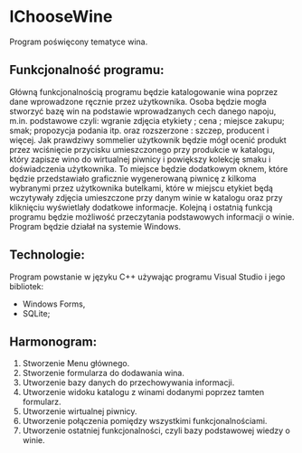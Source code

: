 # IChooseWine
Program poświęcony tematyce wina.

## Funkcjonalność programu:
Główną funkcjonalnością programu będzie katalogowanie wina poprzez dane wprowadzone ręcznie przez użytkownika.
Osoba będzie mogła stworzyć bazę win na podstawie wprowadzanych cech
danego napoju, m.in. podstawowe czyli: wgranie zdjęcia etykiety ; cena ; miejsce zakupu;
smak; propozycja podania itp. oraz rozszerzone : szczep, producent i więcej.
Jak prawdziwy sommelier użytkownik będzie mógł ocenić produkt
przez wciśnięcie przycisku umieszczonego przy produkcie w katalogu,
który zapisze wino do wirtualnej piwnicy i powiększy kolekcję smaku i doświadczenia
użytkownika. To miejsce będzie dodatkowym oknem, które
będzie przedstawiało graficznie wygenerowaną piwnicę z kilkoma wybranymi przez użytkownika butelkami, które w miejscu
etykiet będą wczytywały zdjęcia umieszczone przy danym winie w katalogu oraz przy kliknięciu 
wyświetlały dodatkowe informacje.
Kolejną i ostatnią funkcją programu będzie możliwość przeczytania podstawowych informacji
o winie.
Program będzie działał na systemie Windows.

## Technologie:
Program powstanie w języku C++ używając programu Visual Studio i jego bibliotek:
- Windows Forms,
- SQLite;

## Harmonogram:
1. Stworzenie Menu głównego.
2. Stworzenie formularza do dodawania wina.
3. Utworzenie bazy danych do przechowywania informacji.
4. Utworzenie widoku katalogu z winami dodanymi poprzez tamten formularz.
5. Utworzenie wirtualnej piwnicy.
6. Utworzenie połączenia pomiędzy wszystkimi funkcjonalnościami.
7. Utworzenie ostatniej funkcjonalności, czyli bazy podstawowej wiedzy o winie.
